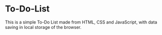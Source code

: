 # To-Do-List
This is a simple To-Do List made from HTML, CSS and JavaScript, with data saving in local storage of the browser.
